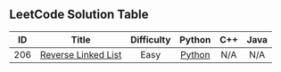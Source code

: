 ## LeetCode Solution Table

| ID | Title | Difficulty | Python | C++ | Java | 
|:---:|:---:|:---:|:---:|:---:|:---:|
|206|[Reverse Linked List](https://leetcode.com/problems/reverse-linked-list/) |Easy|[Python](https://github.com/sebaschen/leetcode/blob/master/206_reverse_linkedlist.py)|N/A|N/A|
